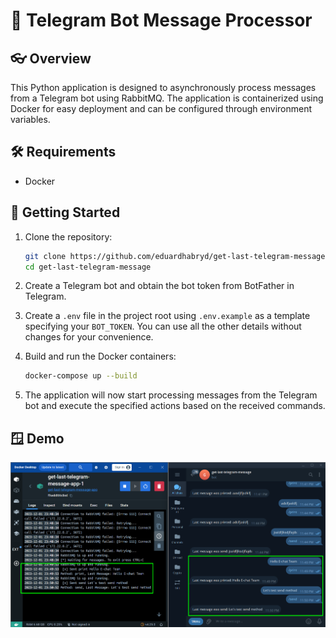 # 🚀 Telegram Bot Message Processor

## 👓 Overview
This Python application is designed to asynchronously process messages from a Telegram bot using RabbitMQ. The application is containerized using Docker for easy deployment and can be configured through environment variables.

## 🛠 Requirements
- Docker

## 🚀 Getting Started

1. Clone the repository:

    ```bash
    git clone https://github.com/eduardhabryd/get-last-telegram-message.git
    cd get-last-telegram-message
   ```

2. Create a Telegram bot and obtain the bot token from BotFather in Telegram.

3. Create a `.env` file in the project root using `.env.example` as a template specifying your `BOT_TOKEN`. You can use 
   all the other details without changes for your convenience.
4. Build and run the Docker containers:
   ```bash
   docker-compose up --build
   ```
5. The application will now start processing messages from the Telegram bot and execute the specified actions based on the received commands.

##  🪟 Demo

![demo](./demo/demo.png)